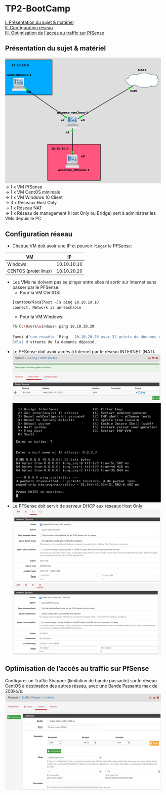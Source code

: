 # TP2-BootCamp

[I. Présentation du sujet & matériel](#Présentation-du-sujet-&-matériel)  
[II. Configuration réseau](#Configuration-réseau)  
[III. Optimisation de l'accès au traffic sur PfSense](#Optimisation-de-l’accès-au-traffic-sur-PfSense)   

## Présentation du sujet & matériel
![topo](topo.png)  
→ 1 x VM PfSense  
→ 1 x VM CentOS minimale  
→ 1 x VM Windows 10 Client  
→ 3 x Réseaux Host Only  
→ 1 x Réseau NAT  
→ 1 x Réseau de management (Host Only ou Bridge) sert à administrer les VMs depuis le PC

## Configuration réseau
* Chaque VM doit avoir une IP et pouvoir `Pinger` le PFSense:  

VM | IP  
--- | ---
Windows | 10.10.10.10  
CENTOS (projet linux) | 10.10.20.20 


* Les VMs ne doivent pas se pinger entre elles ni sortir sur Internet sans passer par le PFSense:  
    * Pour la VM CentOS: 
    ```bash
    [centos8@localhost ~]$ ping 10.10.10.10
    connect: Network is unreachable
    ```
    * Pour la VM Windows:
    ```bash
    PS C:\Users\windows> ping 10.10.20.20

    Envoi d'une requête 'Ping'  10.10.20.20 avec 32 octets de données :
    Délai d'attente de la demande dépassé.
    ```
* Le PFSense doit avoir accès à Internet par le réseau INTERNET (NAT):  
![img1](img1.png)
![img2](img2.png)
* Le PFSense doit servir de serveur DHCP aux réseaux Host Only:  
![img3](img3.png)
![img4](img4.png)

## Optimisation de l’accès au traffic sur PfSense
Configurer un Traffic Shapper (limitation de bande passante) sur le réseau CentOS à destination des autres réseau, avec une Bande Passante max de 200ko/s:  
![bandepassante](bandepassante.png)